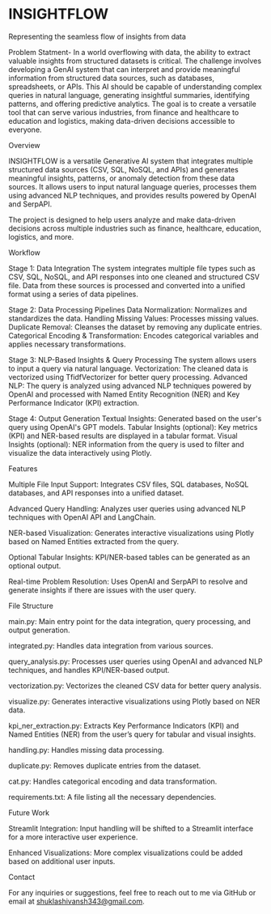 # INSIGHTFLOW
Representing the seamless flow of insights from data

Problem Statment-
In a world overflowing with data, the ability to extract valuable insights from structured datasets is critical. The challenge involves developing a GenAI system that can interpret and provide meaningful information from structured data sources, such as databases, spreadsheets, or APIs. This AI should be capable of understanding complex queries in natural language, generating insightful summaries, identifying patterns, and offering predictive analytics. The goal is to create a versatile tool that can serve various industries, from finance and healthcare to education and logistics, making data-driven decisions accessible to everyone.


Overview

INSIGHTFLOW is a versatile Generative AI system that integrates multiple structured data sources (CSV, SQL, NoSQL, and APIs) and generates meaningful insights, patterns, or anomaly detection from these data sources. It allows users to input natural language queries, processes them using advanced NLP techniques, and provides results powered by OpenAI and SerpAPI.

The project is designed to help users analyze and make data-driven decisions across multiple industries such as finance, healthcare, education, logistics, and more.

Workflow


Stage 1: Data Integration
The system integrates multiple file types such as CSV, SQL, NoSQL, and API responses into one cleaned and structured CSV file.
Data from these sources is processed and converted into a unified format using a series of data pipelines.

Stage 2: Data Processing Pipelines
Data Normalization: Normalizes and standardizes the data.
Handling Missing Values: Processes missing values.
Duplicate Removal: Cleanses the dataset by removing any duplicate entries.
Categorical Encoding & Transformation: Encodes categorical variables and applies necessary transformations.

Stage 3: NLP-Based Insights & Query Processing
The system allows users to input a query via natural language.
Vectorization: The cleaned data is vectorized using TfidfVectorizer for better query processing.
Advanced NLP: The query is analyzed using advanced NLP techniques powered by OpenAI and processed with Named Entity Recognition (NER) and Key Performance Indicator (KPI) extraction.

Stage 4: Output Generation
Textual Insights: Generated based on the user's query using OpenAI's GPT models.
Tabular Insights (optional): Key metrics (KPI) and NER-based results are displayed in a tabular format.
Visual Insights (optional): NER information from the query is used to filter and visualize the data interactively using Plotly.


Features


Multiple File Input Support: Integrates CSV files, SQL databases, NoSQL databases, and API responses into a unified dataset.

Advanced Query Handling: Analyzes user queries using advanced NLP techniques with OpenAI API and LangChain.

NER-based Visualization: Generates interactive visualizations using Plotly based on Named Entities extracted from the query.

Optional Tabular Insights: KPI/NER-based tables can be generated as an optional output.

Real-time Problem Resolution: Uses OpenAI and SerpAPI to resolve and generate insights if there are issues with the user query.


File Structure


main.py: Main entry point for the data integration, query processing, and output generation.

integrated.py: Handles data integration from various sources.

query_analysis.py: Processes user queries using OpenAI and advanced NLP techniques, and handles KPI/NER-based output.

vectorization.py: Vectorizes the cleaned CSV data for better query analysis.

visualize.py: Generates interactive visualizations using Plotly based on NER data.

kpi_ner_extraction.py: Extracts Key Performance Indicators (KPI) and Named Entities (NER) from the user’s query for tabular and visual insights.

handling.py: Handles missing data processing.

duplicate.py: Removes duplicate entries from the dataset.

cat.py: Handles categorical encoding and data transformation.

requirements.txt: A file listing all the necessary dependencies.


Future Work


Streamlit Integration: Input handling will be shifted to a Streamlit interface for a more interactive user experience.

Enhanced Visualizations: More complex visualizations could be added based on additional user inputs.


Contact


For any inquiries or suggestions, feel free to reach out to me via GitHub or email at shuklashivansh343@gmail.com.

